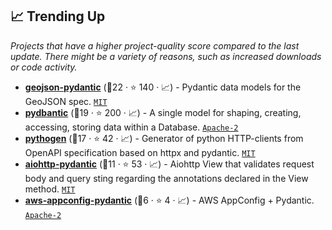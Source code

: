 ## 📈 Trending Up

_Projects that have a higher project-quality score compared to the last update. There might be a variety of reasons, such as increased downloads or code activity._

- <b><a href="https://github.com/developmentseed/geojson-pydantic">geojson-pydantic</a></b> (🥇22 ·  ⭐ 140 · 📈) - Pydantic data models for the GeoJSON spec. <code><a href="http://bit.ly/34MBwT8">MIT</a></code>
- <b><a href="https://github.com/codemation/pydbantic">pydbantic</a></b> (🥉19 ·  ⭐ 200 · 📈) - A single model for shaping, creating, accessing, storing data within a Database. <code><a href="http://bit.ly/3nYMfla">Apache-2</a></code>
- <b><a href="https://github.com/artsmolin/pythogen">pythogen</a></b> (🥇17 ·  ⭐ 42 · 📈) - Generator of python HTTP-clients from OpenAPI specification based on httpx and pydantic. <code><a href="http://bit.ly/34MBwT8">MIT</a></code>
- <b><a href="https://github.com/Maillol/aiohttp-pydantic">aiohttp-pydantic</a></b> (🥉11 ·  ⭐ 53 · 📈) - Aiohttp View that validates request body and query sting regarding the annotations declared in the View method. <code><a href="http://bit.ly/34MBwT8">MIT</a></code>
- <b><a href="https://github.com/Validus-Risk-Management/aws-appconfig-pydantic">aws-appconfig-pydantic</a></b> (🥉6 ·  ⭐ 4 · 📈) - AWS AppConfig + Pydantic. <code><a href="http://bit.ly/3nYMfla">Apache-2</a></code>

